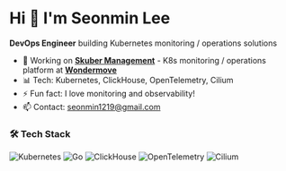 # Hi 👋 I'm Seonmin Lee

**DevOps Engineer** building Kubernetes monitoring / operations solutions

- 🔧 Working on **[Skuber Management](https://skuber.wondermove.net/)** - K8s monitoring / operations platform at **[Wondermove](https://wondermove.net/)**
- 📊 Tech: Kubernetes, ClickHouse, OpenTelemetry, Cilium
- ⚡ Fun fact: I love monitoring and observability!
- 📫 Contact: seonmin1219@gmail.com

### 🛠 Tech Stack
![Kubernetes](https://img.shields.io/badge/-Kubernetes-326CE5?style=flat&logo=kubernetes&logoColor=white)
![Go](https://img.shields.io/badge/-Go-00ADD8?style=flat&logo=go&logoColor=white)
![ClickHouse](https://img.shields.io/badge/-ClickHouse-FFCC01?style=flat&logo=clickhouse&logoColor=black)
![OpenTelemetry](https://img.shields.io/badge/-OpenTelemetry-000000?style=flat&logo=opentelemetry&logoColor=white)
![Cilium](https://img.shields.io/badge/-Cilium-F8C517?style=flat&logo=cilium&logoColor=black)
